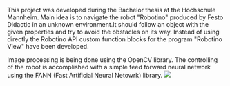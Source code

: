 This project was developed during the Bachelor thesis at the Hochschule Mannheim. 
Main idea is to navigate the robot "Robotino" produced by Festo Didactic in an 
unknown environment.It should follow an object with the given properties and try to 
avoid the obstacles on its way. Instead of using directly the Robotino API custom function 
blocks for the program "Robotino View" have been developed.

Image processing is being done using the OpenCV library. The controlling of the robot is
accomplished with a simple feed forward neural network using the FANN (Fast Artificial Neural Netowrk) library.
<img src = "http://www.ros.org/news/assets_c/2010/06/Robotino_Imagefoto-thumb-640x501-98.jpg">
